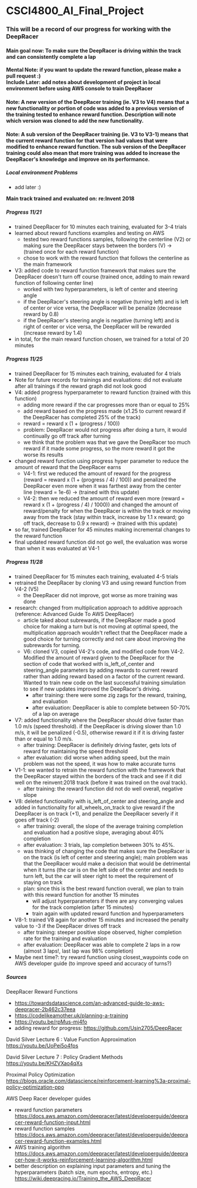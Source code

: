 # CSCI4800_AI_Final_Project

### This will be a record of our progress for working with the DeepRacer

#### Main goal now: To make sure the DeepRacer is driving within the track and can consistently complete a lap

**Mental Note: if you want to update the reward function, please make a pull request :)**  
**Include Later: add notes about development of project in local environment before using AWS console to train DeepRacer**  

#### Note: A new version of the DeepRacer training (ie. V3 to V4) means that a new functionality or portion of code was added to a previous version of the training tested to enhance reward function. Description will note which version was cloned to add the new functionality. 
#### Note: A sub version of the DeepRacer training (ie. V3 to V3-1) means that the current reward function for that version had values that were modified to enhance reward function. The sub version of the DeepRacer training could also mean that more training was added to increase the DeepRacer's knowledge and improve on its performance. 

##### Local environment Problems
- add later :)

**Main track trained and evaluated on: re:Invent 2018**

##### Progress 11/21 
- trained DeepRacer for 10 minutes each training, evaluated for 3-4 trials
- learned about reward functions examples and testing on AWS
  - tested two reward functions samples, following the centerline (V2) or making sure the DeepRacer stays between the borders (V) -> (trained once for each reward function)
  - chose to work with the reward function that follows the centerline as the main framework 
- V3: added code to reward function framework that makes sure the DeepRacer doesn't turn off course (trained once, adding to main reward function of following center line)
  - worked with two hyperparameters, is left of center and steering angle
  - if the DeepRacer's steering angle is negative (turning left) and is left of center or vice versa, the DeepRacer will be penalize (decrease reward by 0.8)
  - if the DeepRacer's steering angle is negative (turning left) and is right of center or vice versa, the DeepRacer will be rewarded (increase reward by 1.4)
- in total, for the main reward function chosen, we trained for a total of 20 minutes

##### Progress 11/25
- trained DeepRacer for 15 minutes each training, evaluated for 4 trials
- Note for future records for trainings and evaluations: did not evaluate after all trainings if the reward graph did not look good
- V4: added progress hyperparameter to reward function (trained with this function)
  - adding more reward if the car progresses more than or equal to 25%
  - add reward based on the progress made (x1.25 to current reward if the DeepRacer has completed 25% of the track)  
  - reward = reward x (1 + (progress / 100))  
  - problem: DeepRacer would not progress after doing a turn, it would continually go off track after turning  
  - we think that the problem was that we gave the DeepRacer too much reward if it made some progress, so the more reward it got the worse its results  
- changed reward function using progress hyper parameter to reduce the amount of reward that the DeepRacer earns  
  - V4-1: first we reduced the amount of reward for the progress (reward = reward x (1 + (progress / 4) / 100)) and penalized the DeepRacer even more when it 
    was farthest away from the center line (reward = 1e-6) -> (trained with this update)  
  - V4-2: then we reduced the amount of reward even more (reward = reward x (1 + (progress / 4) / 1000)) and changed the amount of reward/penalty for when the 
    DeepRacer is within the track or moving away from the track (stay within track, increase by 1.1 x reward; go off track, decrease to 0.9 x reward)
    -> (trained with this update)
- so far, trained DeepRacer for 45 minutes making incremental changes to the reward function
- final updated reward function did not go well, the evaluation was worse than when it was evaluated at V4-1

##### Progress 11/28
- trained DeepRacer for 15 minutes each training, evaluated 4-5 trials
- retrained the DeepRacer by cloning V3 and using reward function from V4-2 (V5)
  - the DeepRacer did not improve, got worse as more training was done
- research: changed from multiplication approach to additive approach (reference: Advanced Guide To AWS DeepRacer)
  - article taked about subrewards, if the DeepRacer made a good choice for making a turn but is not moving at optimal speed, the multiplication approach wouldn't reflect that the DeepRacer made a good choice for turning correctly and not care about improving the subrewards for turning. 
  - V6: cloned V3, copied V4-2's code, and modified code from V4-2. Modified the amount of reward given to the DeepRacer for the section of code that worked with is_left_of_center and steering_angle parameters by adding rewards to current reward rather than adding reward based on a factor of the current reward. Wanted to train new code on the last successful training simulation to see if new updates improved the DeepRacer's driving. 
    - after training: there were some zig zags for the reward, training, and evaluation
    - after evaluation: DeepRacer is able to complete between 50-70% of a lap on average
- V7: added functionality where the DeepRacer should drive faster than 1.0 m/s (speed threshold). if the DeepRacer is driving slower than 1.0 m/s, it will be penalized (-0.5), otherwise reward it if it is driving faster than or equal to 1.0 m/s.
  - after training: DeepRacer is definitely driving faster, gets lots of reward for maintaining the speed threshold
  - after evaluation: did worse when adding speed, but the main problem was not the speed, it was how to make accurate turns
- V1-1: we wanted to retrain the reward function with the framework that the DeepRacer stayed within the borders of the track and see if it did well on the reinvent:2018 track (before it was trained on the oval track).
  - after training: the reward function did not do well overall, negative slope
- V8: deleted functionality with is_left_of_center and steering_angle and added in functionality for all_wheels_on_track to give reward if the DeepRacer is on track (+1), and penalize the DeepRacer severly if it goes off track (-2)
  - after training: overall, the slope of the average training completion and evaluation had a positive slope, averaging about 40% completion
  - after evaluation: 3 trials, lap completion between 30% to 45%.
  - was thinking of changing the code that makes sure the DeepRacer is on the track (is left of center and steering angle); main problem was that the DeepRacer would make a decision that would be detrimental when it turns (the car is on the left side of the center and needs to turn left, but the car will steer right to meet the requirement of staying on track
  - plan: since this is the best reward function overall, we plan to train with this reward function for another 15 minutes
    - will adjust hyperparameters if there are any converging values for the track completion (after 15 minutes)
    - train again with updated reward function and hyperparameters
- V8-1: trained V8 again for another 15 minutes and increased the penalty value to -3 if the DeepRacer drives off track
  - after training: steeper positive slope observed, higher completion rate for the training and evaluation
  - after evaluation: DeepRacer was able to complete 2 laps in a row (almost 3 laps!, last lap was 98% completion)
- Maybe next time?: try reward function using closest_waypoints code on AWS developer guide (to improve speed and accuracy of turns?)

##### Sources
DeepRacer Reward Functions 
- https://towardsdatascience.com/an-advanced-guide-to-aws-deepracer-2b462c37eea
- https://codelikeamother.uk/planning-a-training
- https://youtu.be/rpMus-mj4fo
- adding reward for progress: https://github.com/Usin2705/DeepRacer

David Silver Lecture 6 : Value Function Approximation  
https://youtu.be/UoPei5o4fps

David Silver Lecture 7 : Policy Gradient Methods  
https://youtu.be/KHZVXao4qXs

Proximal Policy Optimization   
https://blogs.oracle.com/datascience/reinforcement-learning%3a-proximal-policy-optimization-ppo 

AWS Deep Racer developer guides  
- reward function parameters  
https://docs.aws.amazon.com/deepracer/latest/developerguide/deepracer-reward-function-input.html
- reward function samples  
https://docs.aws.amazon.com/deepracer/latest/developerguide/deepracer-reward-function-examples.html 
- AWS training algorithm  
https://docs.aws.amazon.com/deepracer/latest/developerguide/deepracer-how-it-works-reinforcement-learning-algorithm.html  
- better description on explaining input parameters and tuning the hyperparameters (batch size, num epochs, entropy, etc.)  
https://wiki.deepracing.io/Training_the_AWS_DeepRacer
